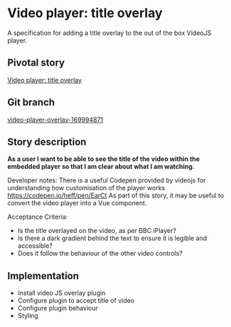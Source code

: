 <!-- Generate a new file using -->
<!-- sed -e "s/\Video player: title overlay/My story/" -e "s/\169994871/156128780/" -e "s/\video-player-overlay-169994871/`git_current_branch`/g" template.md | tee "`git_current_branch`.md" -->

# Video player: title overlay

A specification for adding a title overlay to the out of the box VideoJS player.

## Pivotal story

[Video player: title overlay](https://www.pivotaltracker.com/story/show/169994871)

## Git branch

[video-player-overlay-169994871](https://github.com/HammerMuseum/hammer-video/video-player-overlay-169994871)

## Story description

**As a user I want to be able to see the title of the video within the embedded player so that I am clear about what I am watching.**

Developer notes:
There is a useful Codepen provided by videojs for understanding how customisation of the player works https://codepen.io/heff/pen/EarCt
As part of this story, it may be useful to convert the video player into a Vue component.

Acceptance Criteria:
- Is the title overlayed on the video, as per BBC iPlayer? 
- Is there a dark gradient behind the text to ensure it is legible and accessible?
- Does it follow the behaviour of the other video controls?


## Implementation
- Install video JS overlay plugin
- Configure plugin to accept title of video
- Configure plugin behaviour
- Styling

